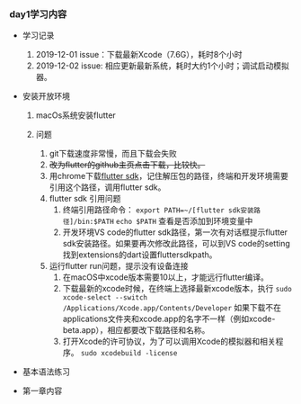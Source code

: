 ### day1学习内容

- 学习记录
	1. 2019-12-01 issue：下载最新Xcode（7.6G），耗时8个小时
	2. 2019-12-02 issue: 相应更新最新系统，耗时大约1个小时；调试启动模拟器。

- 安装开放环境
	1. macOs系统安装flutter

	2. 问题
		1. git下载速度非常慢，而且下载会失败
		2. ~~改为flutter的github主页点击下载，比较快。~~
		3. 用chrome下载[flutter sdk](https://flutter.dev/docs/development/tools/sdk/releases?tab=macos#macos)，记住解压包的路径，终端和开发环境需要引用这个路径，调用flutter sdk。
		4. flutter sdk 引用问题
			1. 终端引用路径命令：
				`export PATH=~/[flutter sdk安装路径]/bin:$PATH`
				`echo $PATH` 查看是否添加到环境变量中 
			2. 开发环境VS code的flutter sdk路径，第一次有对话框提示flutter sdk安装路径。如果要再次修改此路径，可以到VS code的setting找到extensions的dart设置fluttersdkpath。
		5. 运行flutter run问题，提示没有设备连接
			1. 在macOS中xcode版本需要10以上，才能远行flutter编译。
			2. 下载最新的xcode时候，在终端上选择最新xcode版本，执行
				`sudo xcode-select --switch /Applications/Xcode.app/Contents/Developer` 
				如果下载不在applications文件夹和xcode.app的名字不一样（例如xcode-beta.app），相应都要改下载路径和名称。
			3. 打开Xcode的许可协议，为了可以调用Xcode的模拟器和相关程序。
				`sudo xcodebuild -license`

- 基本语法练习

- 第一章内容